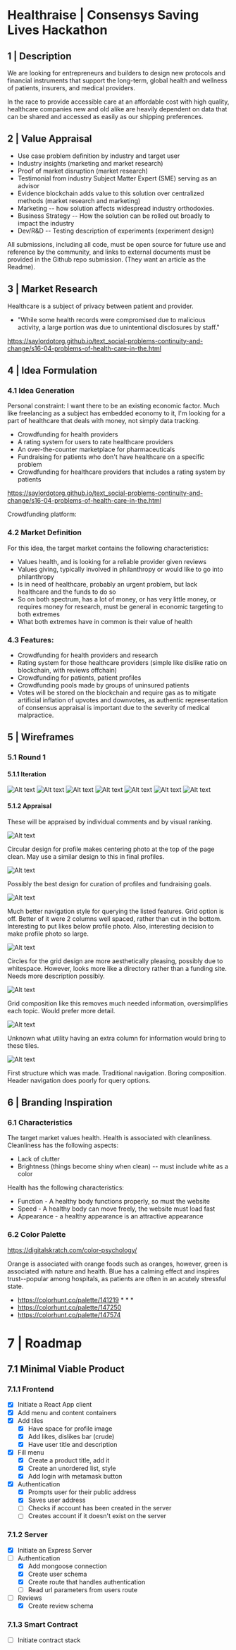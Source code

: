# Healthraise | Consensys Saving Lives Hackathon

## 1 | Description

We are looking for entrepreneurs and builders to design new protocols and financial instruments that support the long-term, global health and wellness of patients, insurers, and medical providers.

In the race to provide accessible care at an affordable cost with high quality, healthcare companies new and old alike are heavily dependent on data that can be shared and accessed as easily as our shipping preferences.


## 2 |  Value Appraisal

* Use case problem definition by industry and target user
* Industry insights (marketing and market research)
* Proof of market disruption (market research)
* Testimonial from industry Subject Matter Expert (SME) serving as an advisor
* Evidence blockchain adds value to this solution over centralized methods (market research and marketing)
* Marketing -- how solution affects widespread industry orthodoxies.
* Business Strategy -- How the solution can be rolled out broadly to impact the industry
* Dev/R&D -- Testing  description of experiments (experiment design)

All submissions, including all code, must be open source for future use and reference by the community, and links to external documents must be provided in the Github repo submission. (They want an article as the Readme).


## 3 | Market Research

Healthcare is a subject of privacy between patient and provider.
* "While some health records were compromised due to malicious activity, a large portion was due to unintentional disclosures by staff."

https://saylordotorg.github.io/text_social-problems-continuity-and-change/s16-04-problems-of-health-care-in-the.html


## 4 | Idea Formulation

### 4.1 Idea Generation

Personal constraint: I want there to be an existing economic factor. Much like freelancing as a subject has embedded economy to it, I'm looking for a part of healthcare that deals with money, not simply data tracking.

* Crowdfunding for health providers
* A rating system for users to rate healthcare providers
* An over-the-counter marketplace for pharmaceuticals
* Fundraising for patients who don't have healthcare on a specific problem
* Crowdfunding for healthcare providers that includes a rating system by patients

https://saylordotorg.github.io/text_social-problems-continuity-and-change/s16-04-problems-of-health-care-in-the.html

Crowdfunding platform:

### 4.2 Market Definition

For this idea, the target market contains the following characteristics:
* Values health, and is looking for a reliable provider given reviews
* Values giving, typically involved in philanthropy or would like to go into philanthropy
* Is in need of healthcare, probably an urgent problem, but lack healthcare and the funds to do so
* So on both spectrum, has a lot of money, or has very little money, or requires money for research, must be general in economic targeting to both extremes
* What both extremes have in common is their value of health


### 4.3 Features:

- Crowdfunding for health providers and research
- Rating system for those healthcare providers (simple like dislike ratio on blockchain, with reviews offchain)
- Crowdfunding for patients, patient profiles
- Crowdfunding pools made by groups of uninsured patients
- Votes will be stored on the blockchain and require gas as to mitigate artificial inflation of upvotes and downvotes, as authentic representation of consensus appraisal is important due to the severity of medical malpractice.

## 5 | Wireframes

### 5.1 Round 1

#### 5.1.1 Iteration

![Alt text](./Screenshot_2.jpg)
![Alt text](./Screenshot_3.jpg)
![Alt text](./Screenshot_6.jpg)
![Alt text](./Screenshot_7.jpg)
![Alt text](./Screenshot_8.jpg)
![Alt text](./Screenshot_9.jpg)
![Alt text](./Screenshot_10.jpg)

#### 5.1.2 Appraisal

These will be appraised by individual comments and by visual ranking.

![Alt text](./Screenshot_7.jpg)

Circular design for profile makes centering photo at the top of the page clean. May use a similar design to this in final profiles.

![Alt text](./Screenshot_8.jpg)

Possibly the best design for curation of profiles and fundraising goals.

![Alt text](./Screenshot_3.jpg)

Much better navigation style for querying the listed features. Grid option is off. Better of it were 2 columns well spaced, rather than cut in the bottom.  Interesting to put likes below profile photo. Also, interesting decision to make profile photo so large.

![Alt text](./Screenshot_9.jpg)

Circles for the grid design are more aesthetically pleasing, possibly due to whitespace. However, looks more like a directory rather than a funding site. Needs more description possibly.

![Alt text](./Screenshot_6.jpg)

Grid composition like this removes much needed information, oversimplifies each topic. Would prefer more detail.

![Alt text](./Screenshot_10.jpg)

Unknown what utility having an extra column for information would bring to these tiles.

![Alt text](./Screenshot_2.jpg)

First structure which was made. Traditional navigation. Boring composition. Header navigation does poorly for query options.


## 6 | Branding Inspiration



### 6.1 Characteristics

The target market values health. Health is associated with cleanliness. Cleanliness has the following aspects:
- Lack of clutter
- Brightness (things become shiny when clean) -- must include white as a color

Health has the following characteristics:
- Function - A healthy body functions properly, so must the website
- Speed - A healthy body can move freely, the website must load fast
- Appearance - a healthy appearance is an attractive appearance

### 6.2 Color Palette

https://digitalskratch.com/color-psychology/

Orange is associated with orange foods such as oranges, however, green is associated with nature and health. Blue has a calming effect and inspires trust--popular among hospitals, as patients are often in an acutely stressful state.

* https://colorhunt.co/palette/141219 * * *
* https://colorhunt.co/palette/147250
* https://colorhunt.co/palette/147574

# 7 | Roadmap

## 7.1 Minimal Viable Product

### 7.1.1 Frontend

- [x] Initiate a React App client
- [x] Add menu and content containers
- [x] Add tiles
  - [x] Have space for profile image
  - [x] Add likes, dislikes bar (crude)
  - [x] Have user title and description
- [x] Fill menu
  - [x] Create a product title, add it
  - [x] Create an unordered list, style
  - [x] Add login with metamask button
- [x] Authentication
  - [x] Prompts user for their public address
  - [x] Saves user address
  - [ ] Checks if account has been created in the server
  - [ ] Creates account if it doesn't exist on the server

### 7.1.2 Server

- [x] Initiate an Express Server
- [ ] Authentication
  - [x] Add mongoose connection
  - [x] Create user schema
  - [x] Create route that handles authentication
  - [ ] Read url parameters from users route
- [ ] Reviews
  - [x] Create review schema

### 7.1.3 Smart Contract

- [ ] Initiate contract stack